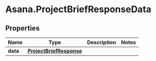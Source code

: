 # Asana.ProjectBriefResponseData

## Properties
Name | Type | Description | Notes
------------ | ------------- | ------------- | -------------
**data** | [**ProjectBriefResponse**](ProjectBriefResponse.md) |  | 
